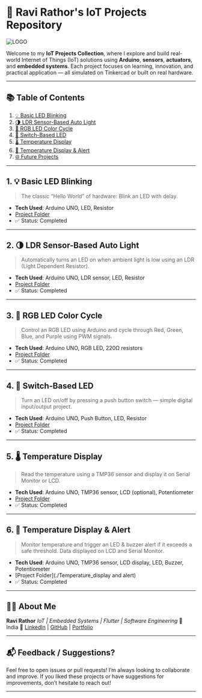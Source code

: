 # 🚀 Ravi Rathor's IoT Projects Repository

![LOGO](logo.avif)

Welcome to my **IoT Projects Collection**, where I explore and build real-world Internet of Things (IoT) solutions using **Arduino**, **sensors**, **actuators**, and **embedded systems**.
Each project focuses on learning, innovation, and practical application — all simulated on Tinkercad or built on real hardware.

---

## 📚 Table of Contents

1. [💡 Basic LED Blinking](#1-basic-led-blinking)
2. [🌗 LDR Sensor-Based Auto Light](#2-ldr-sensor-based-auto-light)
3. [🔴 RGB LED Color Cycle](#3-rgb-led-color-cycle)
4. [🔘 Switch-Based LED](#4-switch-based-led)
5. [🌡️ Temperature Display](#5-temperature-display)
6. [🚨 Temperature Display & Alert](#6-temperature-display--alert)
7. [🌐 Future Projects](#future-projects)

---

## 1. 💡 Basic LED Blinking

> The classic “Hello World” of hardware: Blink an LED with delay.

* **Tech Used**: Arduino UNO, LED, Resistor
* [Project Folder](./Basic_LED_Blinking)
* ✅ Status: Completed

---

## 2. 🌗 LDR Sensor-Based Auto Light

> Automatically turns an LED on when ambient light is low using an LDR (Light Dependent Resistor).

* **Tech Used**: Arduino UNO, LDR sensor, LED, Resistor
* [Project Folder](./LDR_sensor_base_auto_light)
* ✅ Status: Completed

---

## 3. 🔴 RGB LED Color Cycle

> Control an RGB LED using Arduino and cycle through Red, Green, Blue, and Purple using PWM signals.

* **Tech Used**: Arduino UNO, RGB LED, 220Ω resistors
* [Project Folder](./RGB_LED_Color_Cycle)
* ✅ Status: Completed

---

## 4. 🔘 Switch-Based LED

> Turn an LED on/off by pressing a push button switch — simple digital input/output project.

* **Tech Used**: Arduino UNO, Push Button, LED, Resistor
* [Project Folder](./Switch_based_led)
* ✅ Status: Completed

---

## 5. 🌡️ Temperature Display

> Read the temperature using a TMP36 sensor and display it on Serial Monitor or LCD.

* **Tech Used**: Arduino UNO, TMP36 sensor, LCD (optional), Potentiometer
* [Project Folder](./TempDisplayed)
* ✅ Status: Completed

---

## 6. 🚨 Temperature Display & Alert

> Monitor temperature and trigger an LED & buzzer alert if it exceeds a safe threshold. Data displayed on LCD and Serial Monitor.

* **Tech Used**: Arduino UNO, TMP36 sensor, LCD display, LED, Buzzer, Potentiometer
* \[Project Folder]\(./Temperature\_display and alert)
* ✅ Status: Completed

---

## 👨‍💻 About Me

**Ravi Rathor**
*IoT | Embedded Systems | Flutter | Software Engineering*
📍 India
🔗 [LinkedIn](#https://www.linkedin.com/in/ravi-rathor-29831a355/) | [GitHub](#https://github.com/ravicyber8122004) | [Portfolio](#)

---

## 📬 Feedback / Suggestions?

Feel free to open issues or pull requests! I’m always looking to collaborate and improve.
If you liked these projects or have suggestions for improvements, don’t hesitate to reach out!

---
